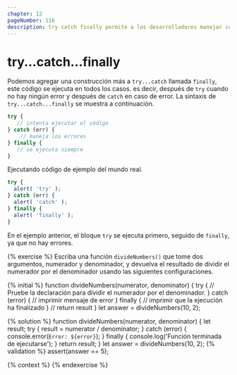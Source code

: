 ```yaml
---
chapter: 12
pageNumber: 116
description: try catch finally permite a los desarrolladores manejar con elegancia las excepciones (errores) que pueden ocurrir durante la ejecución de un bloque de código y garantizar que ciertas acciones de limpieza siempre se ejecuten, independientemente de si se lanzó una excepción o no.
---
```

# try...catch...finally

Podemos agregar una construcción más a `try...catch` llamada `finally`, este código se ejecuta en todos los casos. es decir, después de `try` cuando no hay ningún error y después de `catch` en caso de error. La sintaxis de `try...catch...finally` se muestra a continuación.

```javascript
try {
   // intenta ejecutar el código
} catch (err) {
    // maneja los errores
} finally {
   // se ejecuta siempre
}
```

Ejecutando código de ejemplo del mundo real.

```javascript
try {
  alert( 'try' );
} catch (err) {
  alert( 'catch' );
} finally {
  alert( 'finally' );
}
```

En el ejemplo anterior, el bloque `try` se ejecuta primero, seguido de `finally`, ya que no hay errores.

{% exercise %}
Escriba una función `divideNumbers()` que tome dos argumentos, numerador y denominador, y devuelva el resultado de dividir el numerador por el denominador usando las siguientes configuraciones.

{% initial %}
function divideNumbers(numerator, denominator) {
    try {
      // Pruebe la declaración para dividir el numerador por el denominador.
    } catch (error) {
      // imprimir mensaje de error
    } finally {
      // imprimir que la ejecución ha finalizado
    }
   // return result
  }
  let answer = divideNumbers(10, 2);

{% solution %}
function divideNumbers(numerator, denominator) {
  let result;
    try {
      result = numerator / denominator;
    } catch (error) {
      console.error(`Error: ${error}`);
    } finally {
      console.log('Función terminada de ejecutarse');
    }
    return result;
  }
let answer = divideNumbers(10, 2);
{% validation %}
assert(answer == 5);

{% context %}
{% endexercise %}

